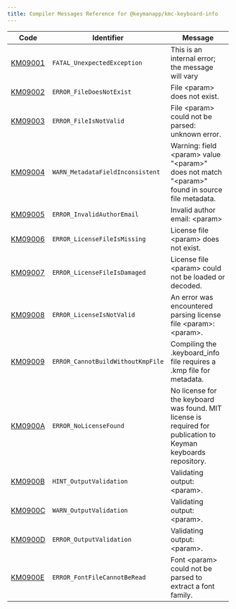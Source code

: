 ```yaml
---
title: Compiler Messages Reference for @keymanapp/kmc-keyboard-info
---
```


 Code | Identifier | Message
------|------------|---------
[KM09001](km09001) | `FATAL_UnexpectedException` | This is an internal error; the message will vary
[KM09002](km09002) | `ERROR_FileDoesNotExist` | File &lt;param&gt; does not exist\.
[KM09003](km09003) | `ERROR_FileIsNotValid` | File &lt;param&gt; could not be parsed: unknown error\.
[KM09004](km09004) | `WARN_MetadataFieldInconsistent` | Warning: field &lt;param&gt; value "&lt;param&gt;" does not match "&lt;param&gt;" found in source file metadata\.
[KM09005](km09005) | `ERROR_InvalidAuthorEmail` | Invalid author email: &lt;param&gt;
[KM09006](km09006) | `ERROR_LicenseFileIsMissing` | License file &lt;param&gt; does not exist\.
[KM09007](km09007) | `ERROR_LicenseFileIsDamaged` | License file &lt;param&gt; could not be loaded or decoded\.
[KM09008](km09008) | `ERROR_LicenseIsNotValid` | An error was encountered parsing license file &lt;param&gt;: &lt;param&gt;\.
[KM09009](km09009) | `ERROR_CannotBuildWithoutKmpFile` | Compiling the \.keyboard\_info file requires a \.kmp file for metadata\.
[KM0900A](km0900a) | `ERROR_NoLicenseFound` | No license for the keyboard was found\. MIT license is required for publication to Keyman keyboards repository\.
[KM0900B](km0900b) | `HINT_OutputValidation` | Validating output: &lt;param&gt;\.
[KM0900C](km0900c) | `WARN_OutputValidation` | Validating output: &lt;param&gt;\.
[KM0900D](km0900d) | `ERROR_OutputValidation` | Validating output: &lt;param&gt;\.
[KM0900E](km0900e) | `ERROR_FontFileCannotBeRead` | Font &lt;param&gt; could not be parsed to extract a font family\.
